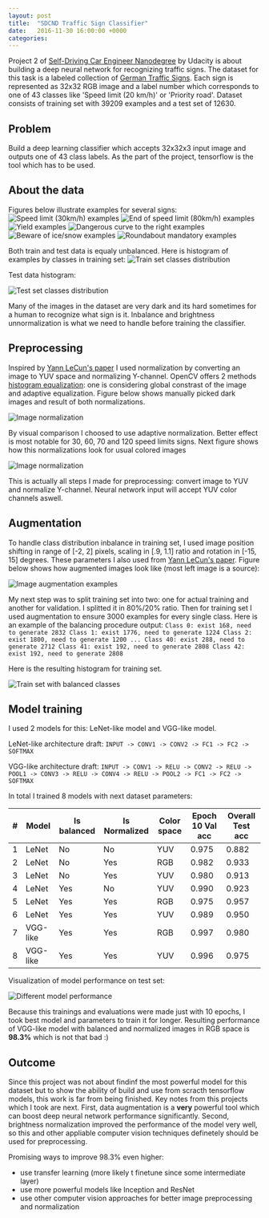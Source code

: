 ```yaml
---
layout: post
title:  "SDCND Traffic Sign Classifier"
date:   2016-11-30 16:00:00 +0000
categories:
---
```


Project 2 of [Self-Driving Car Engineer Nanodegree](https://www.udacity.com/drive) by Udacity is about building a deep neural network for recognizing traffic signs.
The dataset for this task is a labeled collection of [German Traffic Signs](http://benchmark.ini.rub.de/?section=gtsrb&subsection=dataset).
Each sign is represented as 32x32 RGB image and a label number which corresponds to one of 43 classes like 'Speed limit (20 km/h)' or 'Priority road'.
Dataset consists of training set with 39209 examples and a test set of 12630.

## Problem

Build a deep learning classifier which accepts 32x32x3 input image and outputs one of 43 class labels.
As the part of the project, tensorflow is the tool which has to be used.

## About the data

Figures below illustrate examples for several signs:
![Speed limit (30km/h) examples](/assets/sdcnd-traffic-signs/signs_examples1.png)
![End of speed limit (80km/h) examples](/assets/sdcnd-traffic-signs/signs_examples2.png)
![Yield examples](/assets/sdcnd-traffic-signs/signs_examples3.png)
![Dangerous curve to the right examples](/assets/sdcnd-traffic-signs/signs_examples4.png)
![Beware of ice/snow examples](/assets/sdcnd-traffic-signs/signs_examples5.png)
![Roundabout mandatory examples](/assets/sdcnd-traffic-signs/signs_examples6.png)

Both train and test data is equaly unbalanced.
Here is histogram of examples by classes in training set:
![Train set classes distribution](/assets/sdcnd-traffic-signs/classes_dist_train.png)

Test data histogram:

![Test set classes distribution](/assets/sdcnd-traffic-signs/classes_dist_test.png)

Many of the images in the dataset are very dark and its hard sometimes for a human to recognize what sign is it.
Inbalance and brightness unnormalization is what we need to handle before training the classifier.

## Preprocessing

Inspired by [Yann LeCun's paper](http://yann.lecun.com/exdb/publis/pdf/sermanet-ijcnn-11.pdf) I used normalization by converting an image to YUV space and normalizing Y-channel.
OpenCV offers 2 methods [histogram equalization](http://docs.opencv.org/trunk/d5/daf/tutorial_py_histogram_equalization.html): one is considering global constrast of the image and adaptive equalization.
Figure below shows manually picked dark images and result of both normalizations.

![Image normalization](/assets/sdcnd-traffic-signs/normalization.png)

By visual comparison I choosed to use adaptive normalization.
Better effect is most notable for 30, 60, 70 and 120 speed limits signs.
Next figure shows how this normalizations look for usual colored images

![Image normalization](/assets/sdcnd-traffic-signs/normalization_color.png)

This is actually all steps I made for preprocessing: convert image to YUV and normalize Y-channel.
Neural network input will accept YUV color channels aswell.

## Augmentation

To handle class distribution inbalance in training set, I used image position shifting in range of [-2, 2] pixels, scaling in [.9, 1.1] ratio and rotation in [-15, 15] degrees.
These parameters I also used from [Yann LeCun's paper](http://yann.lecun.com/exdb/publis/pdf/sermanet-ijcnn-11.pdf).
Figure below shows how augmented images look like (most left image is a source):

![Image augmentation examples](/assets/sdcnd-traffic-signs/augmented_examples.png)

My next step was to split training set into two: one for actual training and another for validation.
I splitted it in 80%/20% ratio.
Then for training set I used augmentation to ensure 3000 examples for every single class.
Here is an example of the balancing procedure output:
`
Class 0: exist 168, need to generate 2832
Class 1: exist 1776, need to generate 1224
Class 2: exist 1800, need to generate 1200
...
Class 40: exist 288, need to generate 2712
Class 41: exist 192, need to generate 2808
Class 42: exist 192, need to generate 2808
`

Here is the resulting histogram for training set.

![Train set with balanced classes](/assets/sdcnd-traffic-signs/classes_train_augmented.png)

## Model training

I used 2 models for this: LeNet-like model and VGG-like model.

LeNet-like architecture draft:
`INPUT -> CONV1 -> CONV2 -> FC1 -> FC2 -> SOFTMAX`

VGG-like architecture draft:
`INPUT -> CONV1 -> RELU -> CONV2 -> RELU -> POOL1 -> CONV3 -> RELU -> CONV4 -> RELU -> POOL2 -> FC1 -> FC2 -> SOFTMAX`

In total I trained 8 models with next dataset parameters:

| # | Model | Is balanced | Is Normalized | Color space | Epoch 10 Val acc | Overall Test acc |
| - | ----- | ----------- | ------------- | ----------- | ---------------- | ---------------- |
| 1 | LeNet | No          | No            | YUV         | 0.975            | 0.882            |
| 2 | LeNet | No          | Yes           | RGB         | 0.982            | 0.933            |
| 3 | LeNet | No          | Yes           | YUV         | 0.980            | 0.913            |
| 4 | LeNet | Yes         | No            | YUV         | 0.990            | 0.923            |
| 5 | LeNet | Yes         | Yes           | RGB         | 0.975            | 0.957            |
| 6 | LeNet | Yes         | Yes           | YUV         | 0.989            | 0.950            |
| 7 | VGG-like | Yes      | Yes           | RGB         | 0.997            | 0.980            |
| 8 | VGG-like | Yes      | Yes           | YUV         | 0.996            | 0.975            |

Visualization of model performance on test set:

![Different model performance](/assets/sdcnd-traffic-signs/performance.png)

Because this trainings and evaluations were made just with 10 epochs, I took best model and parameters to train it for longer.
Resulting performance of VGG-like model with balanced and normalized images in RGB space is **98.3%** which is not that bad :)

## Outcome

Since this project was not about findinf the most powerful model for this dataset but to show the ability of build and use from scracth tensorflow models, this work is far from being finished.
Key notes from this projects which I took are next.
First, data augmentation is a **very** powerful tool which can boost deep neural network performance significantly.
Second, brightness normalization improved the performance of the model very well, so this and other appliable computer vision techniques definetely should be used for preprocessing.

Promising ways to improve 98.3% even higher:
* use transfer learning (more likely t finetune since some intermediate layer)
* use more powerful models like Inception and ResNet
* use other computer vision approaches for better image preprocessing and normalization

